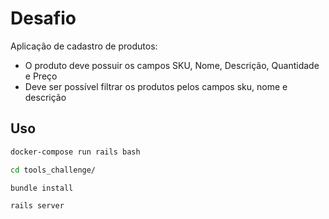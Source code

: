 # Desafio

Aplicação de cadastro de produtos:
- O produto deve possuir os campos SKU, Nome, Descrição, Quantidade e
Preço
- Deve ser possível filtrar os produtos pelos campos sku, nome e descrição

## Uso

```bash
docker-compose run rails bash
```

```bash
cd tools_challenge/
```

```bash
bundle install
```

```bash
rails server
```